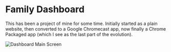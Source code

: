 # Family Dashboard

This has been a project of mine for some time. Initially started as a plain website, then converted to
a Google Chromecast app, now finally a Chrome Packaged app (which I see as the last part of the evolution).

![Dashboard Main Screen](http://adam8810.github.io/images/dashboard/screen1.png)